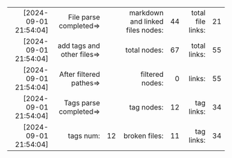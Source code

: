 

||||||||
|-:|-:|-:|-:|-:|-:|-:|
|[2024-09-01 21:54:04] |File parse completed=>|| markdown and linked files nodes:| 44| total file links:| 21|
|[2024-09-01 21:54:04] |add tags and other files=>||  total nodes: |67|  total links:| 55|
|[2024-09-01 21:54:04] |After filtered pathes=>|| filtered nodes: |0|  links:| 55|
|[2024-09-01 21:54:04] |Tags parse completed=>||  tag nodes: |12| tag links:| 34|
|[2024-09-01 21:54:04] |tags num:| 12| broken files: |11| tag links:| 34|
